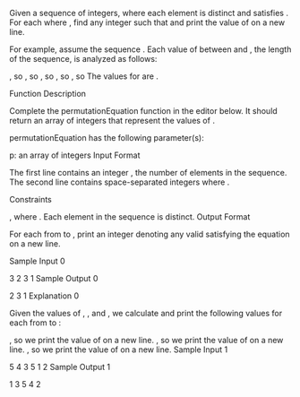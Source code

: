 Given a sequence of  integers,  where each element is distinct and satisfies . For each  where , find any integer  such that  and print the value of  on a new line.

For example, assume the sequence . Each value of  between  and , the length of the sequence, is analyzed as follows:

, so 
, so 
, so 
, so 
, so 
The values for  are .

Function Description

Complete the permutationEquation function in the editor below. It should return an array of integers that represent the values of .

permutationEquation has the following parameter(s):

p: an array of integers
Input Format

The first line contains an integer , the number of elements in the sequence.
The second line contains  space-separated integers  where .

Constraints

, where .
Each element in the sequence is distinct.
Output Format

For each  from  to , print an integer denoting any valid  satisfying the equation  on a new line.

Sample Input 0

3
2 3 1
Sample Output 0

2
3
1
Explanation 0

Given the values of , , and , we calculate and print the following values for each  from  to :

, so we print the value of  on a new line.
, so we print the value of  on a new line.
, so we print the value of  on a new line.
Sample Input 1

5
4 3 5 1 2
Sample Output 1

1
3
5
4
2
